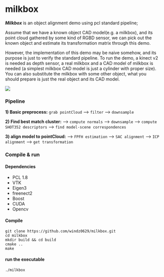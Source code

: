 # milkbox
***Milkbox*** is an object alignment demo using pcl standard pipeline; 

Assume that we have a known object CAD model(e.g. a milkbox), and its point cloud gathered by some kind of RGBD sensor, we can pick out the known object and estimate its transformation matrix through this demo.

However, the implementation of this demo may be naive somehow, and its purpose is just to verify the standard pipeline. To run the demo, a kinect v2 is needed as depth sensor, a real milkbox and a CAD model of milkbox is needed (a simplest milkbox CAD model is just a cylinder with proper size). You can also substitute the milkbox with some other object, what you should prepare is just the real object and its CAD model.

![](https://github.com/windz0629/milkbox/blob/master/milkbox.png)

### Pipeline

**1) Basic preprocess:** `grab pointCloud` --> `filter` --> `downsample` 

**2) Find best match cluster:** --> `compute normals` --> `downsample` --> `compute SHOT352 descriptors` --> `find model-scene correspondences`

**3) align model to pointCloud:** --> `FPFH estimation` --> `SAC alignment` --> `ICP alignment` --> `get transformation`

### Compile & run

#### Dependencies

* PCL 1.8
* VTK
* Eigen3
* freenect2
* Boost
* CUDA
* Opencv

#### Compile

```
git clone https://github.com/windz0629/milkbox.git
cd milkbox
mkdir build && cd build
cmake ..
make
```

#### run the executable

```
./milkbox
```